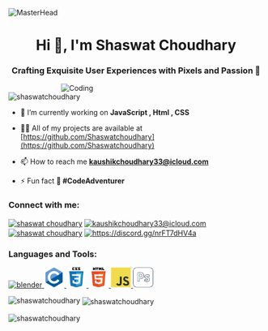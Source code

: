 ![MasterHead](https://webcoder.co.in/wp-content/uploads/2021/04/website.gif)
<h1 align="center">Hi 👋, I'm Shaswat Choudhary</h1>
<h3 align="center">Crafting Exquisite User Experiences with Pixels and Passion 🚀</h3>
<img align="right" alt="Coding" width="400" src="https://github.com/Shaswatchoudhary/Shaswatchoudhary/assets/128454524/39f5db54-8444-48d5-ae52-0dc794ba869c">

<p align="left"> <img src="https://komarev.com/ghpvc/?username=shaswatchoudhary&label=Profile%20views&color=0e75b6&style=flat" alt="shaswatchoudhary" /> </p>

- 🔭 I’m currently working on **JavaScript , Html , CSS**

- 👨‍💻 All of my projects are available at [https://github.com/Shaswatchoudhary](https://github.com/Shaswatchoudhary)

- 📫 How to reach me **kaushikchoudhary33@icloud.com**

- ⚡ Fun fact **🚀 #CodeAdventurer**

<h3 align="left">Connect with me:</h3>
<p align="left">
<a href="https://linkedin.com/in/shaswat choudhary" target="blank"><img align="center" src="https://raw.githubusercontent.com/rahuldkjain/github-profile-readme-generator/master/src/images/icons/Social/linked-in-alt.svg" alt="shaswat choudhary" height="30" width="40" /></a>
<a href="https://medium.com/kaushikchoudhary33@icloud.com" target="blank"><img align="center" src="https://raw.githubusercontent.com/rahuldkjain/github-profile-readme-generator/master/src/images/icons/Social/medium.svg" alt="kaushikchoudhary33@icloud.com" height="30" width="40" /></a>
<a href="[https://www.youtube.com/c/shaswat choudhary](https://www.youtube.com/channel/UC5f51E_7N-2CAgD0qq4iT0A)" target="blank"><img align="center" src="https://raw.githubusercontent.com/rahuldkjain/github-profile-readme-generator/master/src/images/icons/Social/youtube.svg" alt="shaswat choudhary" height="30" width="40" /></a>
<a href="https://discord.gg/https://discord.gg/nrFT7dHV4a" target="blank"><img align="center" src="https://raw.githubusercontent.com/rahuldkjain/github-profile-readme-generator/master/src/images/icons/Social/discord.svg" alt="https://discord.gg/nrFT7dHV4a" height="30" width="40" /></a>
</p>

<h3 align="left">Languages and Tools:</h3>
<p align="left"> <a href="https://www.blender.org/" target="_blank" rel="noreferrer"> <img src="https://download.blender.org/branding/community/blender_community_badge_white.svg" alt="blender" width="40" height="40"/> </a> <a href="https://www.cprogramming.com/" target="_blank" rel="noreferrer"> <img src="https://raw.githubusercontent.com/devicons/devicon/master/icons/c/c-original.svg" alt="c" width="40" height="40"/> </a> <a href="https://www.w3schools.com/css/" target="_blank" rel="noreferrer"> <img src="https://raw.githubusercontent.com/devicons/devicon/master/icons/css3/css3-original-wordmark.svg" alt="css3" width="40" height="40"/> </a> <a href="https://www.w3.org/html/" target="_blank" rel="noreferrer"> <img src="https://raw.githubusercontent.com/devicons/devicon/master/icons/html5/html5-original-wordmark.svg" alt="html5" width="40" height="40"/> </a> <a href="https://developer.mozilla.org/en-US/docs/Web/JavaScript" target="_blank" rel="noreferrer"> <img src="https://raw.githubusercontent.com/devicons/devicon/master/icons/javascript/javascript-original.svg" alt="javascript" width="40" height="40"/> </a> <a href="https://www.photoshop.com/en" target="_blank" rel="noreferrer"> <img src="https://raw.githubusercontent.com/devicons/devicon/master/icons/photoshop/photoshop-line.svg" alt="photoshop" width="40" height="40"/> </a> </p>

<p><img align="left" src="https://github-readme-stats.vercel.app/api/top-langs?username=shaswatchoudhary&show_icons=true&locale=en&layout=compact" alt="shaswatchoudhary" /></p>

<p>&nbsp;<img align="center" src="https://github-readme-stats.vercel.app/api?username=shaswatchoudhary&show_icons=true&locale=en" alt="shaswatchoudhary" /></p>

<p><img align="center" src="https://github-readme-streak-stats.herokuapp.com/?user=shaswatchoudhary&" alt="shaswatchoudhary" /></p>
